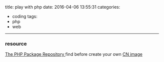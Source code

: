 title: play with php
date: 2016-04-06 13:55:31
categories:
- coding
tags:
- php
- web
---

### resource

[The PHP Package Repository
](https://packagist.org/) find before create your own
[CN image](http://www.phpcomposer.com/)
